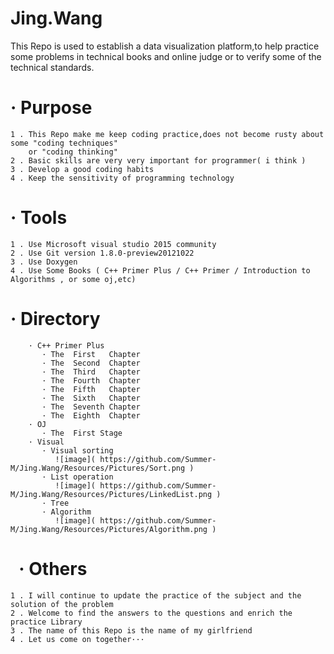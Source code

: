 ﻿# Jing.Wang
This Repo is used to establish a data visualization platform,to help practice some problems in technical 
books and online judge or to verify some of the technical standards.
#   · Purpose
    1 . This Repo make me keep coding practice,does not become rusty about some "coding techniques" 
        or "coding thinking"
    2 . Basic skills are very very important for programmer( i think )
    3 . Develop a good coding habits
    4 . Keep the sensitivity of programming technology
#   · Tools
    1 . Use Microsoft visual studio 2015 community
    2 . Use Git version 1.8.0-preview20121022
    3 . Use Doxygen
    4 . Use Some Books ( C++ Primer Plus / C++ Primer / Introduction to Algorithms , or some oj,etc)
#   · Directory
        · C++ Primer Plus
           · The  First   Chapter 
           · The  Second  Chapter
           · The  Third   Chapter
           · The  Fourth  Chapter
           · The  Fifth   Chapter
           · The  Sixth   Chapter
           · The  Seventh Chapter
           · The  Eighth  Chapter
        · OJ
           · The  First Stage
        · Visual
           · Visual sorting
              ![image]( https://github.com/Summer-M/Jing.Wang/Resources/Pictures/Sort.png )
           · List operation
              ![image]( https://github.com/Summer-M/Jing.Wang/Resources/Pictures/LinkedList.png )	
           · Tree
           · Algorithm
              ![image]( https://github.com/Summer-M/Jing.Wang/Resources/Pictures/Algorithm.png )
#   · Others
    1 . I will continue to update the practice of the subject and the solution of the problem
    2 . Welcome to find the answers to the questions and enrich the practice Library  
    3 . The name of this Repo is the name of my girlfriend
    4 . Let us come on together···
